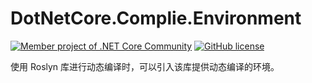 # DotNetCore.Complie.Environment

[![Member project of .NET Core Community](https://img.shields.io/badge/member%20project%20of-NCC-9e20c9.svg)](https://github.com/dotnetcore)
[![GitHub license](https://img.shields.io/badge/license-MIT-blue.svg)](https://raw.githubusercontent.com/dotnetcore/Compile.Environment/master/LICENSE)


使用 Roslyn 库进行动态编译时，可以引入该库提供动态编译的环境。
